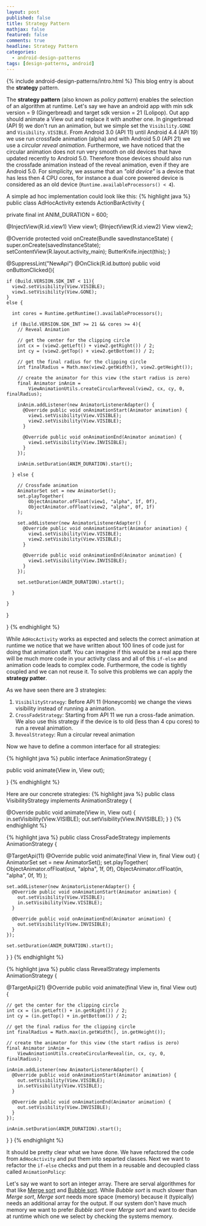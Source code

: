 ```yaml
---
layout: post
published: false
title: Strategy Pattern
mathjax: false
featured: false
comments: true
headline: Strategy Pattern
categories:
  - android-design-patterns
tags: [design-patterns, android]
---
```


{% include android-design-patterns/intro.html %} This blog entry is about the **strategy** pattern.

The **strategy pattern** (also known as _policy pattern_) enables the selection of an algorithm at runtime. Let's say we have an android app with min sdk version = 9 (Gingerbread) and  target sdk version = 21 (Lolipop). Out app should animate a View out and replace it with another one. In gingerbread (API 9) we don't run an animation, but we simple set the `Visibility.GONE` and `Visibility.VISIBLE`. From Android 3.0 (API 11) until Android 4.4 (API 19) we use run crossfade animation (alpha) and with Android 5.0 (API 21) we use a _circular reveal animation_. Furthermore, we have noticed that the circular animation does not run very smooth on old devices that have updated recently to Android 5.0. Therefore those devices should also run the crossfade animation instead of the reveal animation, even if they are Android 5.0. For simplicity, we assume that an _"old device"_ is a device that has less then 4 CPU cores, for instance a dual core powered device is considered as an old device (`Runtime.availableProcessors() < 4`).

A simple ad hoc implementation could look like this:
{% highlight java %}
public class AdHocActivity extends ActionBarActivity {

  private final int ANIM_DURATION = 600;

  @InjectView(R.id.view1) View view1;
  @InjectView(R.id.view2) View view2;

  @Override
  protected void onCreate(Bundle savedInstanceState) {
    super.onCreate(savedInstanceState);
    setContentView(R.layout.activity_main);
    ButterKnife.inject(this);
  }


  @SuppressLint("NewApi")
  @OnClick(R.id.button)
  public void onButtonClicked(){

    if (Build.VERSION.SDK_INT < 11){
      view2.setVisibility(View.VISIBLE);
      view1.setVisibility(View.GONE);
    }
    else {

      int cores = Runtime.getRuntime().availableProcessors();

      if (Build.VERSION.SDK_INT >= 21 && cores >= 4){
        // Reveal Animation

        // get the center for the clipping circle
        int cx = (view2.getLeft() + view2.getRight()) / 2;
        int cy = (view2.getTop() + view2.getBottom()) / 2;

        // get the final radius for the clipping circle
        int finalRadius = Math.max(view2.getWidth(), view2.getHeight());

        // create the animator for this view (the start radius is zero)
        final Animator inAnim =
            ViewAnimationUtils.createCircularReveal(view2, cx, cy, 0, finalRadius);

        inAnim.addListener(new AnimatorListenerAdapter() {
          @Override public void onAnimationStart(Animator animation) {
            view1.setVisibility(View.VISIBLE);
            view2.setVisibility(View.VISIBLE);
          }

          @Override public void onAnimationEnd(Animator animation) {
            view1.setVisibility(View.INVISIBLE);
          }
        });

        inAnim.setDuration(ANIM_DURATION).start();

      } else {

        // Crossfade animation
        AnimatorSet set = new AnimatorSet();
        set.playTogether(
            ObjectAnimator.ofFloat(view1, "alpha", 1f, 0f),
            ObjectAnimator.ofFloat(view2, "alpha", 0f, 1f)
        );

        set.addListener(new AnimatorListenerAdapter() {
          @Override public void onAnimationStart(Animator animation) {
            view1.setVisibility(View.VISIBLE);
            view2.setVisibility(View.VISIBLE);
          }

          @Override public void onAnimationEnd(Animator animation) {
            view1.setVisibility(View.INVISIBLE);
          }
        });

        set.setDuration(ANIM_DURATION).start();

      }

    }

  }

}
{% endhighlight %}

While `AdHocActivity` works as expected and selects the correct animation at runtime we notice that we have written about 100 lines of code just for doing that animation staff. You can imagine if this would be a real app there will be much more code in your activity class and all of this `if-else` and animation code leads to complex code. Furthermore, the code is tightly coupled and we can not reuse it. To solve this problems we can apply the **strategy patter**.

As we have seen there are 3 strategies:
 1. `VisibilityStrategy`: Before API 11 (Honeycomb) we change the views visibility instead of running a animation.
 2. `CrossFadeStrategy`: Starting from API 11 we run a cross-fade animation. We also use this strategy if the device is to old (less than 4 cpu cores) to run a reveal animation.
 3. `RevealStrategy`: Run a circular reveal animation

Now we have to define a common interface for all strategies:

{% highlight java %}
public interface AnimationStrategy {

  public void animate(View in, View out);

}
{% endhighlight %}

Here are our concrete strategies:
{% highlight java %}
public class VisibilityStrategy implements AnimationStrategy {

  @Override
  public void animate(View in, View out) {
    in.setVisibility(View.VISIBLE);
    out.setVisibility(View.INVISIBLE);
  }
}
{% endhighlight %}

{% highlight java %}
public class CrossFadeStrategy implements AnimationStrategy {

  @TargetApi(11)
  @Override
  public void animate(final View in, final View out) {
    AnimatorSet set = new AnimatorSet();
    set.playTogether(
        ObjectAnimator.ofFloat(out, "alpha", 1f, 0f),
        ObjectAnimator.ofFloat(in, "alpha", 0f, 1f)
    );

    set.addListener(new AnimatorListenerAdapter() {
      @Override public void onAnimationStart(Animator animation) {
        out.setVisibility(View.VISIBLE);
        in.setVisibility(View.VISIBLE);
      }

      @Override public void onAnimationEnd(Animator animation) {
        out.setVisibility(View.INVISIBLE);
      }
    });

    set.setDuration(ANIM_DURATION).start();
  }
}
{% endhighlight %}



{% highlight java %}
public class RevealStrategy implements AnimationStrategy {

  @TargetApi(21)
  @Override
  public void animate(final View in, final View out) {


    // get the center for the clipping circle
    int cx = (in.getLeft() + in.getRight()) / 2;
    int cy = (in.getTop() + in.getBottom()) / 2;

    // get the final radius for the clipping circle
    int finalRadius = Math.max(in.getWidth(), in.getHeight());

    // create the animator for this view (the start radius is zero)
    final Animator inAnim =
        ViewAnimationUtils.createCircularReveal(in, cx, cy, 0, finalRadius);

    inAnim.addListener(new AnimatorListenerAdapter() {
      @Override public void onAnimationStart(Animator animation) {
        out.setVisibility(View.VISIBLE);
        in.setVisibility(View.VISIBLE);
      }

      @Override public void onAnimationEnd(Animator animation) {
        out.setVisibility(View.INVISIBLE);
      }
    });

    inAnim.setDuration(ANIM_DURATION).start();

  }
}
{% endhighlight %}

It should be pretty clear what we have done. We have refactored the code from `AdHocActivity` and put them into separted classes. Next we want to refactor the `if-else` checks and put them in a reusable and decoupled class called `AnimationPolicy`:



Let's say we want to sort an integer array. There are serval algorithmes for that like [Merge sort](http://en.wikipedia.org/wiki/Merge_sort) and [Bubble sort]( http://en.wikipedia.org/wiki/Bubble_sort). While _Bubble sort_ is much slower than _Merge sort_, _Merge sort_ needs more space (memory) because it (typically) needs an additional array for the output. If our system don't have much memory we want to prefer _Bubble sort_ over _Merge sort_ and want to decide at runtime which one we select by checking the systems memory.
